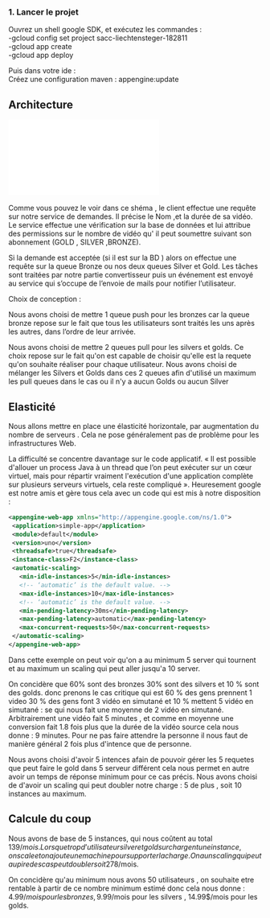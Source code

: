 ### 1. Lancer le projet

Ouvrez un shell google SDK, et exécutez les commandes :  
-gcloud config set project sacc-liechtensteger-182811  
-gcloud app create  
-gcloud app deploy  

Puis dans votre ide :  
Créez une configuration maven : appengine:update  



 ## Architecture
 
 ![pdf architecture du projet](/image/SACC.pdf)
 
Comme vous pouvez le voir dans ce shéma , le client effectue une requête sur notre service de demandes. Il précise le Nom ,et la durée de sa vidéo. Le service effectue une vérification sur la base de données et lui attribue des permissions sur le nombre de vidéo qu' il peut soumettre suivant son abonnement (GOLD , SILVER ,BRONZE).

Si la demande est acceptée (si il est sur la BD ) alors on effectue une requête sur la queue Bronze ou nos deux queues Silver et Gold.
Les tâches sont traitées par notre partie convertisseur puis un événement est envoyé au service qui s’occupe de l’envoie de mails pour notifier l’utilisateur.

Choix de conception :

Nous avons choisi de mettre 1 queue push pour les bronzes car la queue bronze repose sur le fait que tous les utilisateurs sont traités les uns après les autres, dans l’ordre de leur arrivée.

Nous avons choisi de mettre 2 queues pull pour les silvers et golds. Ce choix  repose sur le fait qu'on est capable de choisir qu'elle est la requete qu'on souhaite réaliser pour chaque utilisateur. Nous avons choisi de mélanger les Silvers et Golds dans ces 2 queues afin d'utilisé un maximum les pull queues dans le cas ou il n'y a aucun Golds ou aucun Silver


 ## Elasticité
 
 Nous allons mettre en place une élasticité horizontale, par augmentation du nombre de serveurs . Cela ne pose généralement pas de problème pour les infrastructures Web.

La difficulté se concentre davantage sur le code applicatif. « Il est possible d'allouer un process Java à un thread que l’on peut exécuter sur un cœur virtuel, mais pour répartir vraiment l'exécution d'une application complète sur plusieurs serveurs virtuels, cela reste compliqué ». Heuresement google est notre amis et gère tous cela avec un code qui est mis à notre disposition : 

 ```xml
<appengine-web-app xmlns="http://appengine.google.com/ns/1.0">
  <application>simple-app</application>
  <module>default</module>
  <version>uno</version>
  <threadsafe>true</threadsafe>
  <instance-class>F2</instance-class>
  <automatic-scaling>
    <min-idle-instances>5</min-idle-instances>
    <!-- ‘automatic’ is the default value. -->
    <max-idle-instances>10</max-idle-instances>
    <!-- ‘automatic’ is the default value. -->
    <min-pending-latency>30ms</min-pending-latency>
    <max-pending-latency>automatic</max-pending-latency>
    <max-concurrent-requests>50</max-concurrent-requests>
  </automatic-scaling>
</appengine-web-app>
 ```
 
 Dans cette exemple on peut voir qu'on a au minimum 5 server qui tournent et au maximum un scaling qui peut aller jusqu'a 10 server.
 
On concidère que 60% sont des bronzes 30% sont des silvers et 10 % sont des golds. donc prenons le cas critique qui est 60 % des gens prennent 1 video 30 % des gens font 3 vidéo en simutané et 10 % mettent 5 vidéo en simutané : se qui nous fait une moyenne de 2 vidéo en simutané. Arbitrairement une vidéo fait 5 minutes , et comme en moyenne une conversion fait 1.8 fois plus que la durée de la vidéo source cela nous donne : 9 minutes. Pour ne pas faire attendre la personne il nous faut de manière général 2 fois plus d'intence que de personne.

Nous avons choisi d'avoir 5 intences afain de pouvoir gérer les 5 requetes que peut faire le gold dans 5 serveur différent cela nous permet en autre avoir un temps de réponse minimum pour ce cas précis. Nous avons choisi de d'avoir un scaling qui peut doubler notre charge : 5 de plus , soit 10 instances au maximum.

 
 ## Calcule du coup
  
Nous avons de base de 5 instances, qui nous coûtent au total 139$/mois. Lorsque trop d’utilisateur silver et gold  surchargent une instance, on scale et on ajoute une machine pour supporter la charge. On a un scaling qui peut au pire des cas peut doubler soit 278$/mois.

On concidère qu'au minimum nous avons 50 utilisateurs , on souhaite etre rentable à partir de ce nombre minimum estimé donc cela nous donne : 4.99$/mois pour les bronzes , 9.99$/mois pour les silvers , 14.99$/mois pour les golds.
  
  



